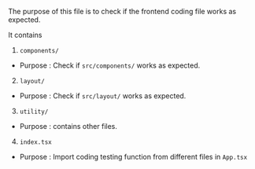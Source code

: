 The purpose of this file is to check if the frontend coding file works as expected.

It contains
1.  `components/`
-   Purpose : Check if `src/components/` works as expected.
2.  `layout/`
-   Purpose : Check if `src/layout/` works as expected.
3.  `utility/`
-   Purpose : contains other files.
4.  `index.tsx`
-   Purpose : Import coding testing function from different files in `App.tsx`
